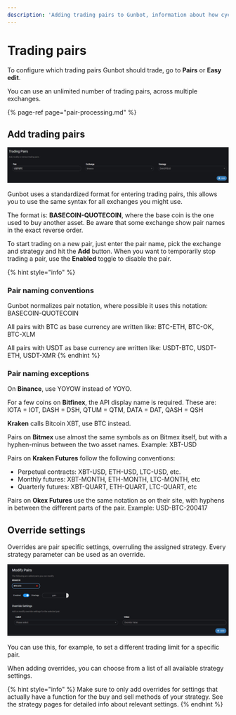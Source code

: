 ```yaml
---
description: 'Adding trading pairs to Gunbot, information about how cycling works.'
---
```


# Trading pairs

To configure which trading pairs Gunbot should trade, go to **Pairs** or **Easy edit**.

You can use an unlimited number of trading pairs, across multiple exchanges.

{% page-ref page="pair-processing.md" %}

## Add trading pairs

![](https://raw.githubusercontent.com/boekenbox/gitbook-images/master/image%20%2846%29.png)

Gunbot uses a standardized format for entering trading pairs, this allows you to use the same syntax for all exchanges you might use.

The format is: **BASECOIN-QUOTECOIN**, where the base coin is the one used to buy another asset. Be aware that some exchange show pair names in the exact reverse order.

To start trading on a new pair, just enter the pair name, pick the exchange and strategy and hit the **Add** button. When you want to temporarily stop trading a pair, use the **Enabled** toggle to disable the pair.

{% hint style="info" %}
### Pair naming conventions

Gunbot normalizes pair notation, where possible it uses this notation: BASECOIN-QUOTECOIN

All pairs with BTC as base currency are written like: BTC-ETH, BTC-OK, BTC-XLM

All pairs with USDT as base currency are written like: USDT-BTC, USDT-ETH, USDT-XMR
{% endhint %}

### Pair naming exceptions

On **Binance**, use YOYOW instead of YOYO.

For a few coins on **Bitfinex**, the API display name is required. These are: IOTA = IOT, DASH = DSH, QTUM = QTM, DATA = DAT, QASH = QSH

**Kraken** calls Bitcoin XBT, use BTC instead.

Pairs on **Bitmex** use almost the same symbols as on Bitmex itself, but with a hyphen-minus between the two asset names. Example: XBT-USD

Pairs on **Kraken Futures** follow the following conventions:

* Perpetual contracts: XBT-USD, ETH-USD, LTC-USD, etc.
* Monthly futures: XBT-MONTH, ETH-MONTH, LTC-MONTH, etc
* Quarterly futures: XBT-QUART, ETH-QUART, LTC-QUART, etc

Pairs on **Okex Futures** use the same notation as on their site, with hyphens in between the different parts of the pair. Example: USD-BTC-200417

## Override settings

Overrides are pair specific settings, overruling the assigned strategy. Every strategy parameter can be used as an override.

![](https://raw.githubusercontent.com/boekenbox/gitbook-images/master/image%20%2845%29.png)

You can use this, for example, to set a different trading limit for a specific pair.

When adding overrides, you can choose from a list of all available strategy settings.

{% hint style="info" %}
Make sure to only add overrides for settings that actually have a function for the buy and sell methods of your strategy. See the strategy pages for detailed info about relevant settings.
{% endhint %}

